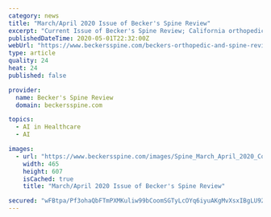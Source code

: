 ```yaml
---
category: news
title: "March/April 2020 Issue of Becker's Spine Review"
excerpt: "Current Issue of Becker's Spine Review; California orthopedic surgeon shot, killed at his practice; CMS removes 6 spinal procedures from inpatient-only list; Dr. Sanjay Gupta: 9 E"
publishedDateTime: 2020-05-01T22:32:00Z
webUrl: "https://www.beckersspine.com/beckers-orthopedic-and-spine-review/item/48978-march-april-2020-issue-of-becker-s-spine-review"
type: article
quality: 24
heat: 24
published: false

provider:
  name: Becker's Spine Review
  domain: beckersspine.com

topics:
  - AI in Healthcare
  - AI

images:
  - url: "https://www.beckersspine.com/images/Spine_March_April_2020_Cover.png"
    width: 465
    height: 607
    isCached: true
    title: "March/April 2020 Issue of Becker's Spine Review"

secured: "wFBtpa/Pf3ohaQbFTmPXMKuliw99bCoomSGTyLcOYq6iyuAKgMvXsxIBgLU92cqrD63mEncqpvc2/kPI/FQH3eHJwthD/T4Yf1L+fLqxgswHgd+CMxnVOMLvjEIGZ2Zra9cjjFzUA4zsqsgyTCnOOliu84235X9LC3pivB0lzNUl+0tK4pjcNYPdrxfew8PJKh9jJYqJWRxZd1gAJb2DuM8VCqR7EvplTwEB5jSffjSKUAbm29HA0rUy3lL0AdCgL2fh0hM8Hqob94YyYs0hTtH2hD/WmIuZMCPckreEvyedSKn64K7cRj3D4A2CsWSZ;JI+px+uazWO/RGBrqJg3GA=="
---
```


